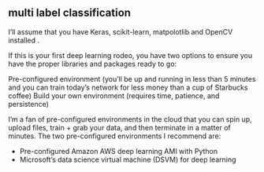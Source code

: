 ## multi label classification

I’ll assume that you have Keras, scikit-learn, matpolotlib and OpenCV installed .

If this is your first deep learning rodeo, you have two options to ensure you have the proper libraries and packages ready to go:

Pre-configured environment (you’ll be up and running in less than 5 minutes and you can train today’s network for less money than a cup of Starbucks coffee)
Build your own environment (requires time, patience, and persistence)

I’m a fan of pre-configured environments in the cloud that you can spin up, upload files, train + grab your data, and then terminate in a matter of minutes. The two pre-configured environments I recommend are:

- Pre-configured Amazon AWS deep learning AMI with Python
- Microsoft’s data science virtual machine (DSVM) for deep learning

